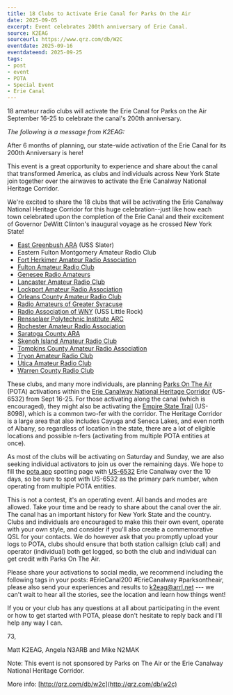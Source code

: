 ```yaml
---
title: 18 Clubs to Activate Erie Canal for Parks On the Air
date: 2025-09-05
excerpt: Event celebrates 200th anniversary of Erie Canal.
source: K2EAG
sourceurl: https://www.qrz.com/db/W2C
eventdate: 2025-09-16
eventdateend: 2025-09-25
tags:
- post
- event
- POTA
- Special Event
- Erie Canal
---
```

18 amateur radio clubs will activate the Erie Canal for Parks on the Air September 16-25 to celebrate the canal's 200th anniversary.

*The following is a message from K2EAG:* 

After 6 months of planning, our state-wide activation of the Erie Canal for its 200th Anniversary is here! 

This event is a great opportunity to experience and share about the canal that transformed America, as clubs and individuals across New York State join together over the airwaves to activate the Erie Canalway National Heritage Corridor.

We're excited to share the 18 clubs that will be activating the Erie Canalway National Heritage Corridor for this huge celebration--just like how each town celebrated upon the completion of the Erie Canal and their excitement of Governor DeWitt Clinton's inaugural voyage as he crossed New York State!

- [East Greenbush ARA](https://www.egara.org/) (USS Slater)
- Eastern Fulton Montgomery Amateur Radio Club
- [Fort Herkimer Amateur Radio Association](https://www.fhara.net/)
- [Fulton Amateur Radio Club](https://www.fultonamateurradioclub.org/)
- [Genesee Radio Amateurs](https://w2rcx.wordpress.com/)
- [Lancaster Amateur Radio Club](https://w2so.org/)
- [Lockport Amateur Radio Association](https://www.facebook.com/p/Lockport-Amateur-Radio-Association-100068932055060/)
- [Orleans County Amateur Radio Club](http://ocarc.us/)
- [Radio Amateurs of Greater Syracuse](https://ragsclub.org/)
- [Radio Association of WNY](https://w2pe.com/uss-little-rock/) (USS Little Rock)
- [Rensselaer Polytechnic Institute ARC](https://w2sz.org/)
- [Rochester Amateur Radio Association](https://www.rochesterham.org/)
- [Saratoga County ARA](https://www.k2dll.org/) 
- [Skenoh Island Amateur Radio Club](https://www.siarc.us/)
- [Tompkins County Amateur Radio Association](https://www.tcara-ny.org/)
- [Tryon Amateur Radio Club](https://www.tryonarc.org/)
- [Utica Amateur Radio Club](https://www.uticaarc.org/)
- [Warren County Radio Club](https://www.w2wcr.org/)

These clubs, and many more individuals, are planning [Parks On The Air](https://parksontheair.com/) (POTA) activations within the [Erie Canalway National Heritage Corridor](https://pota.app/#/park/US-6532) (US-6532) from Sept 16-25. For those activating along the canal (which is encouraged), they might also be activating the [Empire State Trail](https://pota.app/#/park/US-8098) (US-8098), which is a common two-fer with the corridor. The Heritage Corridor is a large area that also includes Cayuga and Seneca Lakes, and even north of Albany, so regardless of location in the state, there are a lot of eligible locations and possible n-fers (activating from multiple POTA entities at once).

As most of the clubs will be activating on Saturday and Sunday, we are also seeking individual activators to join us over the remaining days. We hope to fill the [pota.app](https://pota.app) spotting page with [US-6532](https://pota.app/#/park/US-6532) Erie Canalway over the 10 days, so be sure to spot with US-6532 as the primary park number, when operating from multiple POTA entities. 

This is not a contest, it's an operating event. All bands and modes are allowed. Take your time and be ready to share about the canal over the air. The canal has an important history for New York State and the country. Clubs and individuals are encouraged to make this their own event, operate with your own style, and consider if you'll also create a commemorative QSL for your contacts. We do however ask that you promptly upload your logs to POTA, clubs should ensure that both station callsign (club call) and operator (individual) both get logged, so both the club and individual can get credit with Parks On The Air.

Please share your activations to social media, we recommend including the following tags in your posts: #ErieCanal200 #ErieCanalway #parksontheair, please also send your experiences and results to [k2eag@arrl.net](mailto:k2eag@arrl.net) --- we can't wait to hear all the stories, see the location and learn how things went! 

If you or your club has any questions at all about participating in the event or how to get started with POTA, please don't hesitate to reply back and I'll help any way I can. 

73,

Matt K2EAG, Angela N3ARB and Mike N2MAK

Note: This event is not sponsored by Parks on The Air or the Erie Canalway National Heritage Corridor.

More info: [http://qrz.com/db/w2c](http://qrz.com/db/w2c)